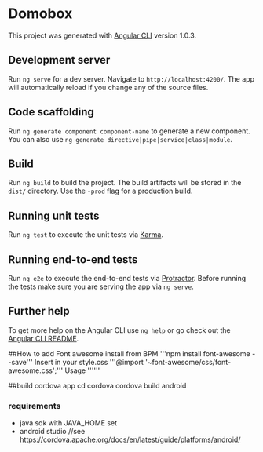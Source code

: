 # Domobox

This project was generated with [Angular CLI](https://github.com/angular/angular-cli) version 1.0.3.

## Development server

Run `ng serve` for a dev server. Navigate to `http://localhost:4200/`. The app will automatically reload if you change any of the source files.

## Code scaffolding

Run `ng generate component component-name` to generate a new component. You can also use `ng generate directive|pipe|service|class|module`.

## Build

Run `ng build` to build the project. The build artifacts will be stored in the `dist/` directory. Use the `-prod` flag for a production build.

## Running unit tests

Run `ng test` to execute the unit tests via [Karma](https://karma-runner.github.io).

## Running end-to-end tests

Run `ng e2e` to execute the end-to-end tests via [Protractor](http://www.protractortest.org/).
Before running the tests make sure you are serving the app via `ng serve`.

## Further help

To get more help on the Angular CLI use `ng help` or go check out the [Angular CLI README](https://github.com/angular/angular-cli/blob/master/README.md).

##How to add Font awesome
install from BPM
'''npm install font-awesome --save'''
Insert in your style.css
'''@import '~font-awesome/css/font-awesome.css';'''
Usage
'''<i class="fa fa-area-chart"></i>'''

##build cordova app
cd cordova
cordova build android
### requirements
- java sdk with JAVA_HOME set
- android studio //see https://cordova.apache.org/docs/en/latest/guide/platforms/android/
 
